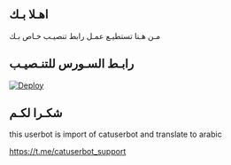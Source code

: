 ## اهـلا بـك
مـن هـنا تستطيـع عمـل رابط تنصيـب خـاص بـك

## رابـط السـورس للتنـصيـب

[![Deploy](https://www.herokucdn.com/deploy/button.svg)](https://heroku.com/deploy?template=https://github.com/usof4/jmthon)

## شكـرا لكـم 


this userbot is import of catuserbot and translate to arabic

https://t.me/catuserbot_support
